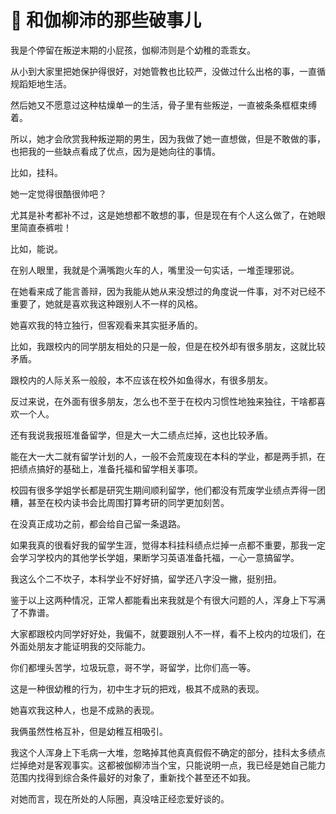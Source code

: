 # 🥀 和伽柳沛的那些破事儿

我是个停留在叛逆末期的小屁孩，伽柳沛则是个幼稚的乖乖女。

从小到大家里把她保护得很好，对她管教也比较严，没做过什么出格的事，一直循规蹈矩地生活。

然后她又不愿意过这种枯燥单一的生活，骨子里有些叛逆，一直被条条框框束缚着。

所以，她才会欣赏我种叛逆期的男生，因为我做了她一直想做，但是不敢做的事，也把我的一些缺点看成了优点，因为是她向往的事情。

比如，挂科。

她一定觉得很酷很帅吧？

尤其是补考都补不过，这是她想都不敢想的事，但是现在有个人这么做了，在她眼里简直泰裤啦！

比如，能说。

在别人眼里，我就是个满嘴跑火车的人，嘴里没一句实话，一堆歪理邪说。

在她看来成了能言善辩，因为我能从她从来没想过的角度说一件事，对不对已经不重要了，她就是喜欢我这种跟别人不一样的风格。

她喜欢我的特立独行，但客观看来其实挺矛盾的。

比如，我跟校内的同学朋友相处的只是一般，但是在校外却有很多朋友，这就比较矛盾。

跟校内的人际关系一般般，本不应该在校外如鱼得水，有很多朋友。

反过来说，在外面有很多朋友，怎么也不至于在校内习惯性地独来独往，干啥都喜欢一个人。

还有我说我报班准备留学，但是大一大二绩点烂掉，这也比较矛盾。

能在大一大二就有留学计划的人，一般不会荒废现在本科的学业，都是两手抓，在把绩点搞好的基础上，准备托福和留学相关事项。

校园有很多学姐学长都是研究生期间顺利留学，他们都没有荒废学业绩点弄得一团糟，甚至在校内读书会比周围打算考研的同学更加刻苦。

在没真正成功之前，都会给自己留一条退路。

如果我真的很看好我的留学生涯，觉得本科挂科绩点烂掉一点都不重要，那我一定会学习学校内的其他学长学姐，果断学习英语准备托福，一心一意搞留学。

我这么个二不坎子，本科学业不好好搞，留学还八字没一撇，挺别扭。

鉴于以上这两种情况，正常人都能看出来我就是个有很大问题的人，浑身上下写满了不靠谱。

大家都跟校内同学好好处，我偏不，就要跟别人不一样，看不上校内的垃圾们，在外面处朋友才能证明我的交际能力。

你们都埋头苦学，垃圾玩意，哥不学，哥留学，比你们高一等。

这是一种很幼稚的行为，初中生才玩的把戏，极其不成熟的表现。

她喜欢我这种人，也是不成熟的表现。

我俩虽然性格互补，但是幼稚互相吸引。

我这个人浑身上下毛病一大堆，忽略掉其他真真假假不确定的部分，挂科太多绩点烂掉绝对是客观事实。这都被伽柳沛当个宝，只能说明一点，我已经是她自己能力范围内找得到综合条件最好的对象了，重新找个甚至还不如我。

对她而言，现在所处的人际圈，真没啥正经恋爱好谈的。
